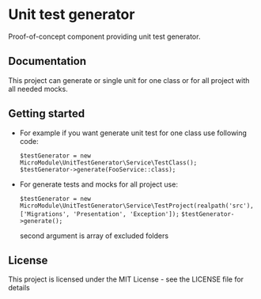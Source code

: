 Unit test generator
=====================

Proof-of-concept component providing unit test generator.

## Documentation
This project can generate or single unit for one class or for all project with all needed mocks.

## Getting started
* For example if you want generate unit test for one class use following code:

  `$testGenerator = new MicroModule\UnitTestGenerator\Service\TestClass();`  
  `$testGenerator->generate(FooService::class);`

* For generate tests and mocks for all project use:
    
    `$testGenerator = new MicroModule\UnitTestGenerator\Service\TestProject(realpath('src'), ['Migrations', 'Presentation', 'Exception']);`
    `$testGenerator->generate();`

    second argument is array of excluded folders
    
## License
This project is licensed under the MIT License - see the LICENSE file for details
